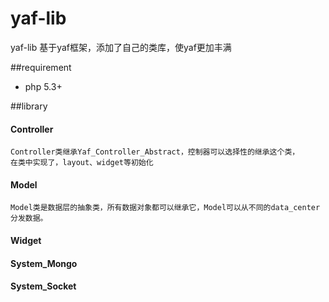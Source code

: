 # yaf-lib

yaf-lib 基于yaf框架，添加了自己的类库，使yaf更加丰满

##requirement

- php 5.3+

##library

#### Controller
    Controller类继承Yaf_Controller_Abstract，控制器可以选择性的继承这个类，
    在类中实现了，layout、widget等初始化

#### Model
    Model类是数据层的抽象类，所有数据对象都可以继承它，Model可以从不同的data_center
    分发数据。

#### Widget
    

#### System_Mongo

#### System_Socket

